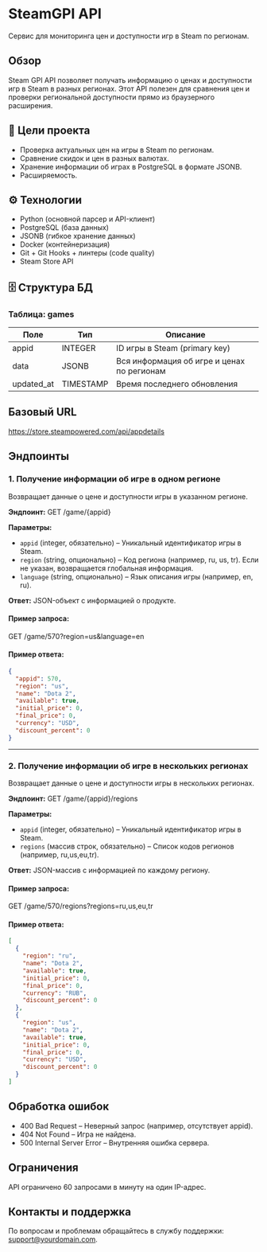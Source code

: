 
# SteamGPI API
Сервис для мониторинга цен и доступности игр в Steam по регионам.

## Обзор
Steam GPI API позволяет получать информацию о ценах и доступности игр в Steam в разных регионах. Этот API полезен для сравнения цен и проверки региональной доступности прямо из браузерного расширения.

## 📌 Цели проекта
- Проверка актуальных цен на игры в Steam по регионам.
- Сравнение скидок и цен в разных валютах.
- Хранение информации об играх в PostgreSQL в формате JSONB.
- Расширяемость.

## ⚙️ Технологии
- Python (основной парсер и API-клиент)
- PostgreSQL (база данных)
- JSONB (гибкое хранение данных)
- Docker (контейнеризация)
- Git + Git Hooks + линтеры (code quality)
- Steam Store API

## 🗄 Структура БД

### Таблица: games

| Поле        | Тип         | Описание                                   |
|-------------|-------------|--------------------------------------------|
| appid       | INTEGER     | ID игры в Steam (primary key)              |
| data        | JSONB       | Вся информация об игре и ценах по регионам|
| updated_at  | TIMESTAMP   | Время последнего обновления                |

## Базовый URL
https://store.steampowered.com/api/appdetails

## Эндпоинты

### 1. Получение информации об игре в одном регионе
Возвращает данные о цене и доступности игры в указанном регионе.

**Эндпоинт:**
GET /game/{appid}

**Параметры:**
- `appid` (integer, обязательно) – Уникальный идентификатор игры в Steam.
- `region` (string, опционально) – Код региона (например, ru, us, tr). Если не указан, возвращается глобальная информация.
- `language` (string, опционально) – Язык описания игры (например, en, ru).

**Ответ:**
JSON-объект с информацией о продукте.

#### Пример запроса:
GET /game/570?region=us&language=en

#### Пример ответа:
```json
{
  "appid": 570,
  "region": "us",
  "name": "Dota 2",
  "available": true,
  "initial_price": 0,
  "final_price": 0,
  "currency": "USD",
  "discount_percent": 0
}
```

---

### 2. Получение информации об игре в нескольких регионах
Возвращает данные о цене и доступности игры в нескольких регионах.

**Эндпоинт:**
GET /game/{appid}/regions

**Параметры:**
- `appid` (integer, обязательно) – Уникальный идентификатор игры в Steam.
- `regions` (массив строк, обязательно) – Список кодов регионов (например, ru,us,eu,tr).

**Ответ:**
JSON-массив с информацией по каждому региону.

#### Пример запроса:
GET /game/570/regions?regions=ru,us,eu,tr

#### Пример ответа:
```json
[
  {
    "region": "ru",
    "name": "Dota 2",
    "available": true,
    "initial_price": 0,
    "final_price": 0,
    "currency": "RUB",
    "discount_percent": 0
  },
  {
    "region": "us",
    "name": "Dota 2",
    "available": true,
    "initial_price": 0,
    "final_price": 0,
    "currency": "USD",
    "discount_percent": 0
  }
]
```

## Обработка ошибок
- 400 Bad Request – Неверный запрос (например, отсутствует appid).
- 404 Not Found – Игра не найдена.
- 500 Internal Server Error – Внутренняя ошибка сервера.

## Ограничения
API ограничено 60 запросами в минуту на один IP-адрес.

## Контакты и поддержка
По вопросам и проблемам обращайтесь в службу поддержки: support@yourdomain.com.
